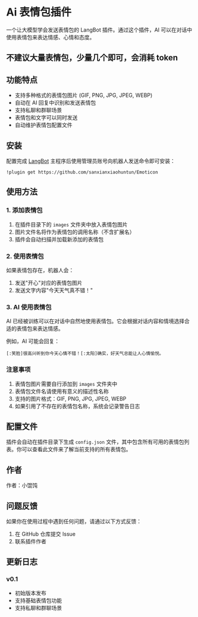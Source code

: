 # Ai 表情包插件

一个让大模型学会发送表情包的 LangBot 插件。通过这个插件，AI 可以在对话中使用表情包来表达情感、心情和态度。

## 不建议大量表情包，少量几个即可，会消耗 token

## 功能特点

- 支持多种格式的表情包图片 (GIF, PNG, JPG, JPEG, WEBP)
- 自动在 AI 回复中识别和发送表情包
- 支持私聊和群聊场景
- 表情包和文字可以同时发送
- 自动维护表情包配置文件

## 安装

配置完成 [LangBot](https://github.com/RockChinQ/LangBot) 主程序后使用管理员账号向机器人发送命令即可安装：

```
!plugin get https://github.com/sanxianxiaohuntun/Emoticon
```

## 使用方法

### 1. 添加表情包

1. 在插件目录下的 `images` 文件夹中放入表情包图片
2. 图片文件名将作为表情包的调用名称（不含扩展名）
3. 插件会自动扫描并加载新添加的表情包

### 2. 使用表情包

如果表情包存在，机器人会：

1. 发送"开心"对应的表情包图片
2. 发送文字内容"今天天气真不错！"

### 3. AI 使用表情包

AI 已经被训练可以在对话中自然地使用表情包。它会根据对话内容和情境选择合适的表情包来表达情感。

例如，AI 可能会回复：

```
[:笑脸]很高兴听到你今天心情不错！[:太阳]确实，好天气总能让人心情愉悦。
```

### 注意事项

1. 表情包图片需要自行添加到 `images` 文件夹中
2. 表情包文件名请使用有意义的描述性名称
3. 支持的图片格式：GIF, PNG, JPG, JPEG, WEBP
4. 如果引用了不存在的表情包名称，系统会记录警告日志

## 配置文件

插件会自动在插件目录下生成 `config.json` 文件，其中包含所有可用的表情包列表。你可以查看此文件来了解当前支持的所有表情包。

## 作者

作者：小馄饨

## 问题反馈

如果你在使用过程中遇到任何问题，请通过以下方式反馈：

1. 在 GitHub 仓库提交 Issue
2. 联系插件作者

## 更新日志

### v0.1

- 初始版本发布
- 支持基础表情包功能
- 支持私聊和群聊场景
